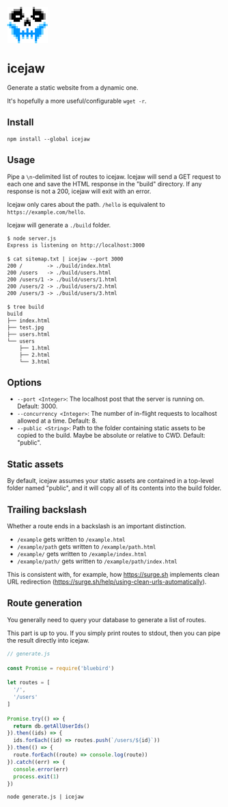 
![skull](skull.png)

# icejaw

Generate a static website from a dynamic one.

It's hopefully a more useful/configurable `wget -r`.

## Install

    npm install --global icejaw

## Usage

Pipe a `\n`-delimited list of routes to icejaw. Icejaw will send a GET
request to each one and save the HTML response in the "build" directory.
If any response is not a 200, icejaw will exit with an error.

Icejaw only cares about the path. `/hello` is equivalent to
`https://example.com/hello`.

Icejaw will generate a `./build` folder.

    $ node server.js
    Express is listening on http://localhost:3000

    $ cat sitemap.txt | icejaw --port 3000
    200 /        -> ./build/index.html
    200 /users   -> ./build/users.html
    200 /users/1 -> ./build/users/1.html
    200 /users/2 -> ./build/users/2.html
    200 /users/3 -> ./build/users/3.html

    $ tree build
    build
    ├── index.html
    ├── test.jpg
    ├── users.html
    └── users
        ├── 1.html
        ├── 2.html
        └── 3.html

## Options

- `--port <Integer>`: The localhost post that the server is running on. Default: 3000.
- `--concurrency <Integer>`: The number of in-flight requests to localhost allowed at a time. Default: 8.
- `--public <String>`: Path to the folder containing static assets to be copied to the build. Maybe be absolute or relative to CWD. Default: "public".

## Static assets

By default, icejaw assumes your static assets are contained in a top-level
folder named "public", and it will copy all of its contents into the build folder.

## Trailing backslash

Whether a route ends in a backslash is an important distinction.

- `/example` gets written to `/example.html`
- `/example/path` gets written to `/example/path.html`
- `/example/` gets written to `/example/index.html`
- `/example/path/` gets written to `/example/path/index.html`

This is consistent with, for example, how <https://surge.sh> implements
clean URL redirection (https://surge.sh/help/using-clean-urls-automatically).

## Route generation

You generally need to query your database to generate a list of routes.

This part is up to you. If you simply print routes to stdout, then you can
pipe the result directly into icejaw.

``` javascript
// generate.js

const Promise = require('bluebird')

let routes = [
  '/',
  '/users'
]

Promise.try(() => {
  return db.getAllUserIds()
}).then((ids) => {
  ids.forEach((id) => routes.push(`/users/${id}`))
}).then(() => {
  route.forEach((route) => console.log(route))
}).catch((err) => {
  console.error(err)
  process.exit(1)
})

```

    node generate.js | icejaw
